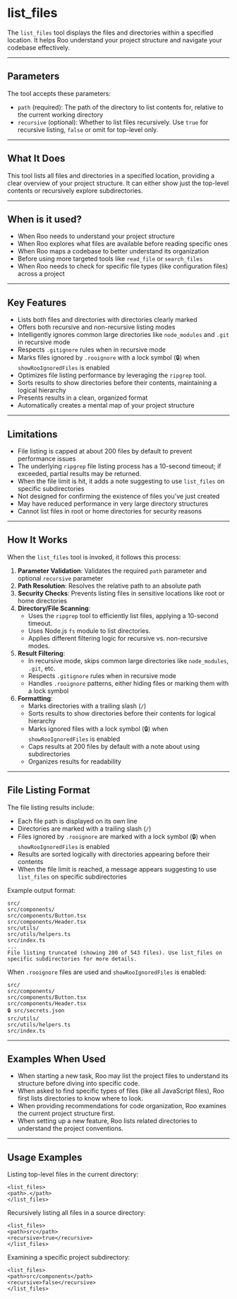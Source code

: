 # list_files

The `list_files` tool displays the files and directories within a specified location. It helps Roo understand your project structure and navigate your codebase effectively.

---

## Parameters

The tool accepts these parameters:

- `path` (required): The path of the directory to list contents for, relative to the current working directory
- `recursive` (optional): Whether to list files recursively. Use `true` for recursive listing, `false` or omit for top-level only.

---

## What It Does

This tool lists all files and directories in a specified location, providing a clear overview of your project structure. It can either show just the top-level contents or recursively explore subdirectories.

---

## When is it used?

- When Roo needs to understand your project structure
- When Roo explores what files are available before reading specific ones
- When Roo maps a codebase to better understand its organization
- Before using more targeted tools like `read_file` or `search_files`
- When Roo needs to check for specific file types (like configuration files) across a project

---

## Key Features

- Lists both files and directories with directories clearly marked
- Offers both recursive and non-recursive listing modes
- Intelligently ignores common large directories like `node_modules` and `.git` in recursive mode
- Respects `.gitignore` rules when in recursive mode
- Marks files ignored by `.rooignore` with a lock symbol (🔒) when `showRooIgnoredFiles` is enabled
- Optimizes file listing performance by leveraging the `ripgrep` tool.
- Sorts results to show directories before their contents, maintaining a logical hierarchy
- Presents results in a clean, organized format
- Automatically creates a mental map of your project structure

---

## Limitations

- File listing is capped at about 200 files by default to prevent performance issues
- The underlying `ripgrep` file listing process has a 10-second timeout; if exceeded, partial results may be returned.
- When the file limit is hit, it adds a note suggesting to use `list_files` on specific subdirectories
- Not designed for confirming the existence of files you've just created
- May have reduced performance in very large directory structures
- Cannot list files in root or home directories for security reasons

---

## How It Works

When the `list_files` tool is invoked, it follows this process:

1. **Parameter Validation**: Validates the required `path` parameter and optional `recursive` parameter
2. **Path Resolution**: Resolves the relative path to an absolute path
3. **Security Checks**: Prevents listing files in sensitive locations like root or home directories
4. **Directory/File Scanning**:
   - Uses the `ripgrep` tool to efficiently list files, applying a 10-second timeout.
   - Uses Node.js `fs` module to list directories.
   - Applies different filtering logic for recursive vs. non-recursive modes.
5. **Result Filtering**:
   - In recursive mode, skips common large directories like `node_modules`, `.git`, etc.
   - Respects `.gitignore` rules when in recursive mode
   - Handles `.rooignore` patterns, either hiding files or marking them with a lock symbol
6. **Formatting**:
   - Marks directories with a trailing slash (`/`)
   - Sorts results to show directories before their contents for logical hierarchy
   - Marks ignored files with a lock symbol (🔒) when `showRooIgnoredFiles` is enabled
   - Caps results at 200 files by default with a note about using subdirectories
   - Organizes results for readability

---

## File Listing Format

The file listing results include:

- Each file path is displayed on its own line
- Directories are marked with a trailing slash (`/`)
- Files ignored by `.rooignore` are marked with a lock symbol (🔒) when `showRooIgnoredFiles` is enabled
- Results are sorted logically with directories appearing before their contents
- When the file limit is reached, a message appears suggesting to use `list_files` on specific subdirectories

Example output format:
```
src/
src/components/
src/components/Button.tsx
src/components/Header.tsx
src/utils/
src/utils/helpers.ts
src/index.ts
...
File listing truncated (showing 200 of 543 files). Use list_files on specific subdirectories for more details.
```

When `.rooignore` files are used and `showRooIgnoredFiles` is enabled:
```
src/
src/components/
src/components/Button.tsx
src/components/Header.tsx
🔒 src/secrets.json
src/utils/
src/utils/helpers.ts
src/index.ts
```

---

## Examples When Used

- When starting a new task, Roo may list the project files to understand its structure before diving into specific code.
- When asked to find specific types of files (like all JavaScript files), Roo first lists directories to know where to look.
- When providing recommendations for code organization, Roo examines the current project structure first.
- When setting up a new feature, Roo lists related directories to understand the project conventions.

---

## Usage Examples

Listing top-level files in the current directory:
```
<list_files>
<path>.</path>
</list_files>
```

Recursively listing all files in a source directory:
```
<list_files>
<path>src</path>
<recursive>true</recursive>
</list_files>
```

Examining a specific project subdirectory:
```
<list_files>
<path>src/components</path>
<recursive>false</recursive>
</list_files>
```

